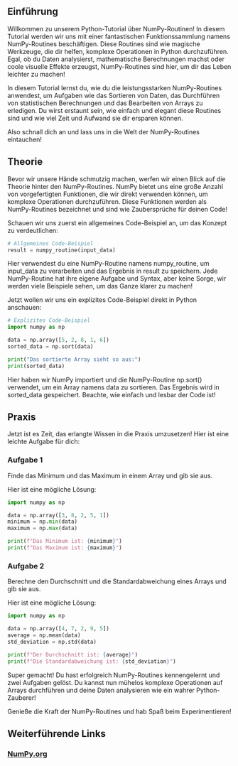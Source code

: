 ## Einführung
Willkommen zu unserem Python-Tutorial über NumPy-Routinen! In diesem Tutorial werden wir uns mit einer fantastischen Funktionssammlung namens NumPy-Routines beschäftigen. Diese Routines sind wie magische Werkzeuge, die dir helfen, komplexe Operationen in Python durchzuführen. Egal, ob du Daten analysierst, mathematische Berechnungen machst oder coole visuelle Effekte erzeugst, NumPy-Routines sind hier, um dir das Leben leichter zu machen!

In diesem Tutorial lernst du, wie du die leistungsstarken NumPy-Routines anwendest, um Aufgaben wie das Sortieren von Daten, das Durchführen von statistischen Berechnungen und das Bearbeiten von Arrays zu erledigen. Du wirst erstaunt sein, wie einfach und elegant diese Routines sind und wie viel Zeit und Aufwand sie dir ersparen können.

Also schnall dich an und lass uns in die Welt der NumPy-Routines eintauchen!

## Theorie
Bevor wir unsere Hände schmutzig machen, werfen wir einen Blick auf die Theorie hinter den NumPy-Routines. NumPy bietet uns eine große Anzahl von vorgefertigten Funktionen, die wir direkt verwenden können, um komplexe Operationen durchzuführen. Diese Funktionen werden als NumPy-Routines bezeichnet und sind wie Zaubersprüche für deinen Code!

Schauen wir uns zuerst ein allgemeines Code-Beispiel an, um das Konzept zu verdeutlichen:

```python
# Allgemeines Code-Beispiel
result = numpy_routine(input_data)
```
Hier verwendest du eine NumPy-Routine namens numpy_routine, um input_data zu verarbeiten und das Ergebnis in result zu speichern. Jede NumPy-Routine hat ihre eigene Aufgabe und Syntax, aber keine Sorge, wir werden viele Beispiele sehen, um das Ganze klarer zu machen!

Jetzt wollen wir uns ein explizites Code-Beispiel direkt in Python anschauen:

```python
# Explizites Code-Beispiel
import numpy as np

data = np.array([5, 2, 8, 1, 6])
sorted_data = np.sort(data)

print("Das sortierte Array sieht so aus:")
print(sorted_data)
```
Hier haben wir NumPy importiert und die NumPy-Routine np.sort() verwendet, um ein Array namens data zu sortieren. Das Ergebnis wird in sorted_data gespeichert. Beachte, wie einfach und lesbar der Code ist!

## Praxis
Jetzt ist es Zeit, das erlangte Wissen in die Praxis umzusetzen! Hier ist eine leichte Aufgabe für dich:

### Aufgabe 1
Finde das Minimum und das Maximum in einem Array und gib sie aus.

Hier ist eine mögliche Lösung:

```python
import numpy as np

data = np.array([3, 8, 2, 5, 1])
minimum = np.min(data)
maximum = np.max(data)

print(f"Das Minimum ist: {minimum}")
print(f"Das Maximum ist: {maximum}")
```
### Aufgabe 2
Berechne den Durchschnitt und die Standardabweichung eines Arrays und gib sie aus.

Hier ist eine mögliche Lösung:

```python
import numpy as np

data = np.array([4, 7, 2, 9, 5])
average = np.mean(data)
std_deviation = np.std(data)

print(f"Der Durchschnitt ist: {average}")
print(f"Die Standardabweichung ist: {std_deviation}")
```
Super gemacht! Du hast erfolgreich NumPy-Routines kennengelernt und zwei Aufgaben gelöst. Du kannst nun mühelos komplexe Operationen auf Arrays durchführen und deine Daten analysieren wie ein wahrer Python-Zauberer!

Genieße die Kraft der NumPy-Routines und hab Spaß beim Experimentieren!

## Weiterführende Links
### [NumPy.org](https://numpy.org/doc/stable/reference/routines.array-creation.html#routines-array-creation)